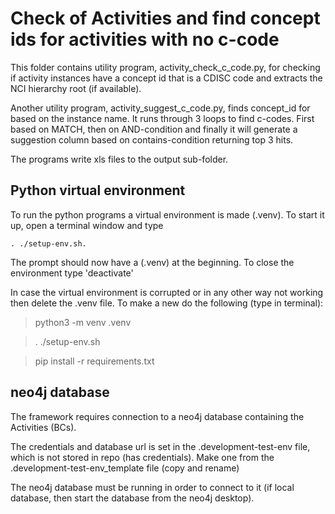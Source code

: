 # Check of Activities and find concept ids for activities with no c-code
This folder contains utility program, activity_check_c_code.py, for checking if activity instances have a concept id that is a CDISC code and extracts the NCI hierarchy root (if available). 

Another utility program, activity_suggest_c_code.py, finds concept_id for based on the instance name. It runs through 3 loops to find c-codes. First based on MATCH, then on AND-condition and finally it will generate a suggestion column based on contains-condition returning top 3 hits.

The programs write xls files to the output sub-folder.

## Python virtual environment
To run the python programs a virtual environment is made (.venv). To start it up, open a terminal window and type 

    . ./setup-env.sh. 

The prompt should now have a (.venv) at the beginning.
To close the environment type 'deactivate'

In case the virtual environment is corrupted or in any other way not working then delete the .venv file. To make a new do the following (type in terminal):
>python3 -m venv .venv

> . ./setup-env.sh
   
> pip install -r requirements.txt

## neo4j database
The framework requires connection to a neo4j database containing the Activities (BCs).

The credentials and database url is set in the .development-test-env file, which is not stored in repo (has credentials). Make one from the .development-test-env_template file (copy and rename)

The neo4j database must be running in order to connect to it (if local database, then start the database from the neo4j desktop).



